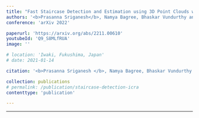 ```yaml
---
title: "Fast Staircase Detection and Estimation using 3D Point Clouds with Multi-detection Merging for Heterogeneous Robots"
authors: '<b>Prasanna Sriganesh</b>, Namya Bagree, Bhaskar Vundurthy and Matthew Travers'
conference: 'arXiv 2022'

paperurl: 'https://arxiv.org/abs/2211.00610'
youtubeId: 'Q9_S8MLfRUA'
image: ''

# location: 'Iwaki, Fukushima, Japan'
# date: 2021-01-14

citation: '<b>Prasanna Sriganesh </b>, Namya Bagree, Bhaskar Vundurthy and Matthew Travers, &quot;Fast Staircase Detection and Estimation using 3D Point Clouds with Multi-detection Merging for Heterogeneous Robots&quot;, <i> Submitted to the 2023 IEEE International Conference on Robotics and Automation (ICRA) </i>'

collection: publications
# permalink: /publication/staircase-detection-icra
contenttype: 'publication'

---
```




---

